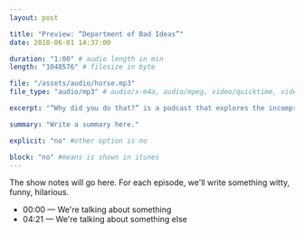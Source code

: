 ```yaml
---
layout: post

title: "Preview: “Department of Bad Ideas”"
date: 2018-06-01 14:37:00

duration: "1:00" # audio length in min
length: "1048576" # filesize in byte

file: "/assets/audio/horse.mp3"
file_type: "audio/mp3" # audio/x-m4a, audio/mpeg, video/quicktime, video/mp4, video/x-m4v, application/pdf, and document/x-epub

excerpt: "“Why did you do that?” is a podcast that explores the incomprehensible things in our everyday lives. Let us tell you more about it in this preview podcast episode."

summary: "Write a summary here."

explicit: "no" #other option is no

block: "no" #means is shown in itunes
---
```


The show notes will go here. For each episode, we'll write something witty, funny, hilarious.

- 00:00 — We're talking about something
- 04:21 — We're talking about something else